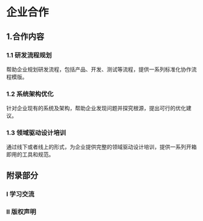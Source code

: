 # 企业合作

## 1.合作内容

### 1.1 研发流程规划

帮助企业规划研发流程，包括产品、开发、测试等流程，提供一系列标准化协作流程模版。

### 1.2 系统架构优化

针对企业现有的系统及架构，帮助企业发现问题并探究根源，提出可行的优化建议。

### 1.3 领域驱动设计培训

通过线下或者线上的形式，为企业提供完整的领域驱动设计培训，提供一系列开箱即用的工具和规范。

## 附录部分

### Ⅰ 学习交流
<!--@include: contact.md-->

### Ⅱ 版权声明
<!--@include: copyright-notice.md-->
